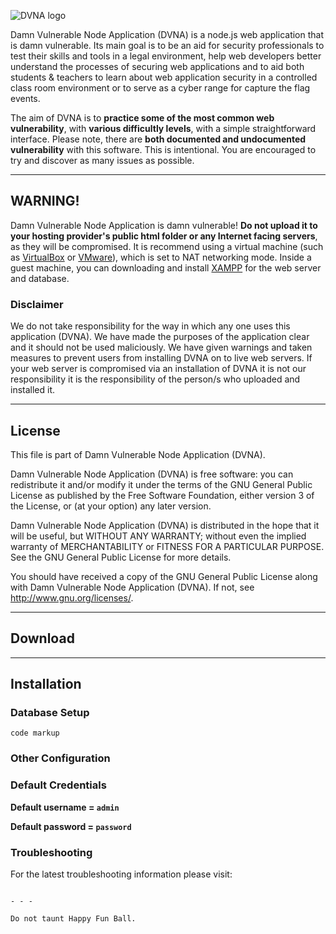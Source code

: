![DVNA logo](https://github.com/quantumfoam/DVNA/blob/master/dvna.jpg)

Damn Vulnerable Node Application (DVNA) is a node.js web application that is damn vulnerable. Its main goal is to be an aid for security professionals to test their skills and tools in a legal environment, help web developers better understand the processes of securing web applications and to aid both students & teachers to learn about web application security in a controlled class room environment or to serve as a cyber range for capture the flag events.

The aim of DVNA is to **practice some of the most common web vulnerability**, with **various difficultly levels**, with a simple straightforward interface.
Please note, there are **both documented and undocumented vulnerability** with this software. This is intentional. You are encouraged to try and discover as many issues as possible.

- - -

## WARNING!

Damn Vulnerable Node Application is damn vulnerable! **Do not upload it to your hosting provider's public html folder or any Internet facing servers**, as they will be compromised. It is recommend using a virtual machine (such as [VirtualBox](https://www.virtualbox.org/) or [VMware](https://www.vmware.com/)), which is set to NAT networking mode. Inside a guest machine, you can downloading and install [XAMPP](https://www.apachefriends.org/en/xampp.html) for the web server and database.

### Disclaimer

We do not take responsibility for the way in which any one uses this application (DVNA). We have made the purposes of the application clear and it should not be used maliciously. We have given warnings and taken measures to prevent users from installing DVNA on to live web servers. If your web server is compromised via an installation of DVNA it is not our responsibility it is the responsibility of the person/s who uploaded and installed it.

- - -

## License

This file is part of Damn Vulnerable Node Application (DVNA).

Damn Vulnerable Node Application (DVNA) is free software: you can redistribute it and/or modify
it under the terms of the GNU General Public License as published by
the Free Software Foundation, either version 3 of the License, or
(at your option) any later version.

Damn Vulnerable Node Application (DVNA) is distributed in the hope that it will be useful,
but WITHOUT ANY WARRANTY; without even the implied warranty of
MERCHANTABILITY or FITNESS FOR A PARTICULAR PURPOSE.  See the
GNU General Public License for more details.

You should have received a copy of the GNU General Public License
along with Damn Vulnerable Node Application (DVNA).  If not, see http://www.gnu.org/licenses/.

- - -

## Download

- - -

## Installation

### Database Setup

```
code markup
```

### Other Configuration

### Default Credentials

**Default username = `admin`**

**Default password = `password`**

### Troubleshooting

For the latest troubleshooting information please visit:

```

- - -

Do not taunt Happy Fun Ball.
